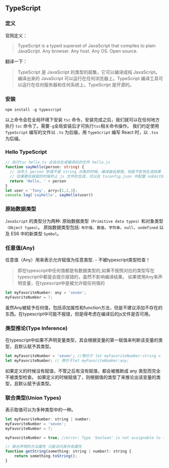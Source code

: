 ## TypeScript

### 定义

官网定义：
> TypeScript is a typed superset of JavaScript that compiles to plain JavaScript. Any browser. Any host. Any OS. Open source.

翻译一下：
> TypeScript 是 JavaScript 的类型的超集，它可以编译成纯 JavaScript。编译出来的 JavaScript 可以运行在任何浏览器上。TypeScript 编译工具可以运行在任何服务器和任何系统上。TypeScript 是开源的。


### 安装

`npm install -g typescript`

以上命令会在全局环境下安装 `tsc` 命令，安装完成之后，我们就可以在任何地方执行 `tsc` 命令了。需要`-g`全局安装后才可执行`tsc`相关命令操作。
我们约定使用 `TypeScript` 编写的文件以 `.ts` 为后缀，用 `TypeScript` 编写 React 时，以 `.tsx` 为后缀。


### Hello TypeScript
```ts
// 执行tsc hello.ts 会自动生成编译后的文件 hello.js
function sayHello(person: string) {
  // 当传入 person 参值不是 string 对象的时候，编译器会报错，但是不影响生成结果
  // 如果要在报错的时候终止 js 文件的生成，可以在 tsconfig.json 中配置 noEmitOnError 即可。
  return 'Hello, ' + person
}
let user = 'Tony', arry=[1,2,3];
console.log('sayHello', sayHello(user))
```

### 原始数据类型

`JavaScript` 的类型分为两种: 原始数据类型`（Primitive data types）`和对象类型`（Object types）`。
原始数据类型包括: `布尔值`、`数值`、`字符串`、`null`、`undefined` 以及 ES6 中的新类型 `Symbol`。

### 任意值(Any)

任意值（Any）用来表示允许赋值为任意类型. - 不被typescript类型检查！

> 即在typescript中任何值都是有数据类型的,如果不按照对应的类型写在typescript中都是会提示报错的，虽然不影响编译结果。
> 如果使用Any来声明变量，在typescript中是被允许赋任何值的

```js
let myFavoriteNumber: any = 'seven';
myFavoriteNumber = 7;
```

虽然Any被赋予任何值，包括添加属性和function方法，但是不建议添加不存在的东西。在typescript中可能不报错，但是得考虑在编译后的js文件是否可用。

### 类型推论(Type Inference)
在typescript中如果不声明变量类型，其会根据变量的第一赋值来判断该变量的类型，且默认赋予其类型。
```js
let myFavoriteNumber = 'seven'; //等价于 let myFavoriteNumber:string = 'seven';
let myFavoriteNumber; // 等价于let myFavoriteNumber:any;
```


如果定义的时候没有赋值，不管之后有没有赋值，都会被推断成 any 类型而完全不被类型检查。
如果定义的时候赋值了，则根据值的类型了来推论出该变量的类型，且默认赋予该类型。

### 联合类型(Union Types)
表示取值可以为多种类型中的一种。
```js
let myFavoriteNumber: string | number;
myFavoriteNumber = 'seven';
myFavoriteNumber = 7;

myFavoriteNumber = true; //error: Type 'boolean' is not assignable to type 'string | number'

// 联合声明的方法属性 只能访问其共有属性
function getString(something: string | number): string {
    return something.toString();
}
```
